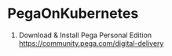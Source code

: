 # PegaOnKubernetes

1. Download & Install Pega Personal Edition https://community.pega.com/digital-delivery

